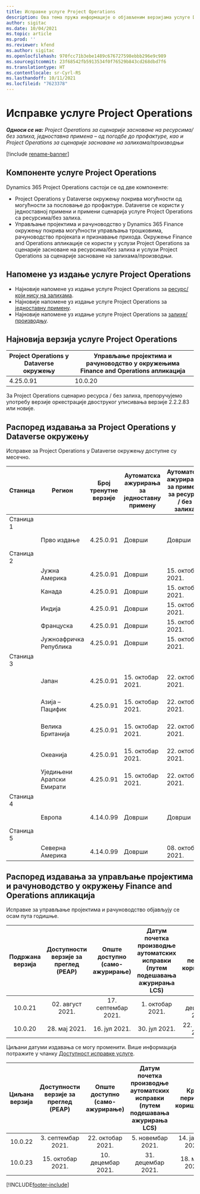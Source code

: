 ```yaml
---
title: Исправке услуге Project Operations
description: Ова тема пружа информације о објављеним верзијама услуге Dynamics 365 Project Operations.
author: sigitac
ms.date: 10/04/2021
ms.topic: article
ms.prod: ''
ms.reviewer: kfend
ms.author: sigitac
ms.openlocfilehash: 970fcc71b3ebe1489c676727598ebbb296e9c989
ms.sourcegitcommit: 23f68542fb5913534f0f76529b843cd268dbd7f6
ms.translationtype: HT
ms.contentlocale: sr-Cyrl-RS
ms.lasthandoff: 10/11/2021
ms.locfileid: "7623378"
---
```

# <a name="project-operations-updates"></a>Исправке услуге Project Operations

_**Односи се на:** Project Operations за сценарије засноване на ресурсима/без залиха, једноставна примена – од погодбе до профактуре, као и Project Operations за сценарије засноване на залихама/производњи_

[!include [rename-banner](~/includes/cc-data-platform-banner.md)]

## <a name="project-operations-components"></a>Компоненте услуге Project Operations

Dynamics 365 Project Operations састоји се од две компоненте:

- Project Operations у Dataverse окружењу покрива могућности од могућности за пословање до профактуре. Dataverse се користи у једноставној примени и примени сценарија услуге Project Operations са ресурсима/без залиха.
- Управљање пројектима и рачуноводство у Dynamics 365 Finance окружењу покрива могућности управљања трошковима, рачуноводство пројеката и признавање прихода. Окружење Finance and Operations апликације се користи у услузи Project Operations за сценарије засноване на ресурсима/без залиха и услузи Project Operations за сценарије засноване на залихама/производњи.

## <a name="project-operations-release-notes"></a>Напомене уз издање услуге Project Operations
- Најновије напомене уз издање услуге Project Operations за [ресурс/који нису на залихама](whats-new-oct-2021-resource-based.md).
- Најновије напомене уз издање услуге Project Operations за [једноставну примену](../pro/whats-new/whats-new-oct-2021-lite.md).
- Најновије напомене уз издање услуге Project Operations за [залихе/производњу](../prod-pma/whats-new/whats-new-jul-2021-stocked.md).

## <a name="project-operations-latest-version"></a>Најновија верзија услуге Project Operations

| Project Operations у Dataverse окружењу | Управљање пројектима и рачуноводство у окружењима Finance and Operations апликација | 
| --- | --- |
| 4.25.0.91 | 10.0.20 |

За Project Operations сценарио ресурса / без залиха, препоручујемо употребу верзије оркестрације двоструког уписивања верзије 2.2.2.83 или новије.

## <a name="release-schedule-for-project-operations-on-dataverse-environment"></a>Распоред издавања за Project Operations у Dataverse окружењу

Исправке за Project Operations у Dataverse окружењу доступне су месечно. 

| Станица | Регион | Број тренутне верзије | Аутоматска ажурирања за једноставну примену | Аутоматска ажурирања за примену за ресурсе / без залиха | Број следеће верзије | Датум опште доступности следеће верзије |
|-----------|-----------------------|-----------------|--------------------|---------------------|---------------------|---------------------|
| Станица 1 |   &nbsp;              |    &nbsp;       | &nbsp;             |      &nbsp;         |      &nbsp;         |      &nbsp;         |
|   &nbsp;  | Прво издање         |  4.25.0.91      | Доврши           | Доврши            | TBD                 | 29. октобар 2021.    |
| Станица 2 |   &nbsp;              |    &nbsp;       | &nbsp;             |      &nbsp;         |      &nbsp;         |      &nbsp;         |
|   &nbsp;  | Јужна Америка         |  4.25.0.91      | Доврши           | 15. октобар 2021.    | TBD                 | 29. октобар 2021.    |
|   &nbsp;  | Канада                |  4.25.0.91      | Доврши           | 15. октобар 2021.    | TBD                 | 29. октобар 2021.    |
|   &nbsp;  | Индија                 |  4.25.0.91      | Доврши           | 15. октобар 2021.    | TBD                 | 29. октобар 2021.    |
|   &nbsp;  | Француска                |  4.25.0.91      | Доврши           | 15. октобар 2021.    | TBD                 | 29. октобар 2021.    |
|   &nbsp;  | Јужноафричка Република          |  4.25.0.91      | Доврши           | 15. октобар 2021.    | TBD                 | 29. октобар 2021.    |
| Станица 3 |      &nbsp;           |     &nbsp;      |     &nbsp;         |      &nbsp;         |      &nbsp;         |      &nbsp;         |
|   &nbsp;  | Јапан                 |  4.25.0.91      | 15. октобар 2021.   | 22. октобар 2021.    | TBD                 | 05. новембар 2021.   |
|   &nbsp;  | Азија – Пацифик          |  4.25.0.91      | 15. октобар 2021.   | 22. октобар 2021.    | TBD                 | 05. новембар 2021.   |
|   &nbsp;  | Велика Британија         |  4.25.0.91      | 15. октобар 2021.   | 22. октобар 2021.    | TBD                 | 05. новембар 2021.   |
|   &nbsp;  | Океанија               |  4.25.0.91      | 15. октобар 2021.   | 22. октобар 2021.    | TBD                 | 05. новембар 2021.   |
|   &nbsp;  | Уједињени Арапски Емирати  |  4.25.0.91      | 15. октобар 2021.   | 22. октобар 2021.    | TBD                 | 05. новембар 2021.   |
| Станица 4 |     &nbsp;            |     &nbsp;      |     &nbsp;         |      &nbsp;         |      &nbsp;         |      &nbsp;         |
|   &nbsp;  | Европа                |  4.14.0.99      | Доврши           | Доврши            | 4.25.0.91           | 15. октобар 2021.    |
| Станица 5 |     &nbsp;            |     &nbsp;      |     &nbsp;         |      &nbsp;         |      &nbsp;         |      &nbsp;         |
|   &nbsp;  | Северна Америка         |  4.14.0.99      | Доврши           | 08. октобар 2021.    | 4.25.0.91           | 22. октобар 2021.    |


## <a name="release-schedule-for-project-management-and-accounting-in-the-finance-and-operations-apps-environment"></a>Распоред издавања за управљање пројектима и рачуноводство у окружењу Finance and Operations апликација

Исправке за управљање пројектима и рачуноводство објављују се осам пута годишње.

|Подржана верзија| Доступности верзије за преглед (PEAP) | Опште доступно (само-ажурирање) | Датум почетка производње аутоматских исправки (путем подешавања ажурирања LCS) |   Крај периода коришћења   |
|:---------------:|:---------------------------:|:---------------------------------:|:--------------------------------------------------------------------:|:------------------:|
|    10.0.21      |         02. август 2021.     |           17. септембар 2021.      |                             1. октобар 2021.                          |  10. децембар 2021. |
|    10.0.20      |         28. мај 2021.        |           16. јул 2021.           |                             30. јул 2021.                            |  22. октобар 2021.  |

Циљани датуми издавања се могу променити. Више информација потражите у чланку [Доступност исправке услуге](/dynamics365/fin-ops-core/fin-ops/get-started/public-preview-releases?toc=%2fdynamics365%2ffinance%2ftoc.json).

|Циљана верзија | Доступности верзије за преглед (PEAP) | Опште доступно (само-ажурирање) | Датум почетка производње аутоматских исправки (путем подешавања ажурирања LCS) |   Крај периода коришћења   |
|:---------------:|:---------------------------:|:---------------------------------:|:--------------------------------------------------------------------:|:------------------:|
|     10.0.22     |      3. септембар 2021.      |          22. октобар 2021.         |                           5. новембар 2021.                           |  14. јануар 2022.  |
|     10.0.23     |      15. октобар 2021.       |        10. децембар 2021.          |                          31. децембар 2021.                           | 18. март 2022.     |

[!INCLUDE[footer-include](../includes/footer-banner.md)]
